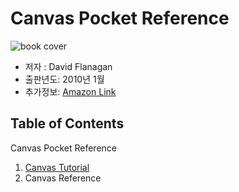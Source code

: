 # Canvas Pocket Reference

![book cover](https://m.media-amazon.com/images/P/1449396801.01._SCLZZZZZZZ_SX500_.jpg)

- 저자 : David Flanagan
- 출판년도: 2010년 1월
- 추가정보: [Amazon Link](https://www.amazon.com/Canvas-Pocket-Reference-Scripted-Graphics/dp/1449396801/ref=sr_1_1?crid=413GLWXA2E0D&keywords=Canvas+Pocket+Reference&qid=1671239500&sprefix=canvas+pocket+reference%2Caps%2C239&sr=8-1)

## Table of Contents

Canvas Pocket Reference

1. [Canvas Tutorial](1.%20Canvas%20Tutorial.md)
2. Canvas Reference

